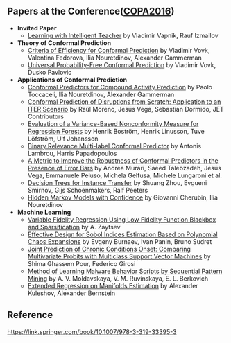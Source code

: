 ## Papers at the Conference([COPA2016](http://clrc.rhul.ac.uk/copa2016/))
* **Invited Paper**
    * [Learning with Intelligent Teacher](https://link.springer.com/chapter/10.1007/978-3-319-33395-3_1) by Vladimir Vapnik, Rauf Izmailov
* **Theory of Conformal Prediction**
    * [Criteria of Efficiency for Conformal Prediction](https://link.springer.com/chapter/10.1007/978-3-319-33395-3_2) by Vladimir Vovk, Valentina Fedorova, Ilia Nouretdinov, Alexander Gammerman
    * [Universal Probability-Free Conformal Prediction](https://link.springer.com/chapter/10.1007/978-3-319-33395-3_3) by Vladimir Vovk, Dusko Pavlovic
* **Applications of Conformal Prediction**
    * [Conformal Predictors for Compound Activity Prediction](https://link.springer.com/chapter/10.1007/978-3-319-33395-3_4) by Paolo Toccaceli, Ilia Nouretdinov, Alexander Gammerman
    * [Conformal Prediction of Disruptions from Scratch: Application to an ITER Scenario](https://link.springer.com/chapter/10.1007/978-3-319-33395-3_5) by Raúl Moreno, Jesús Vega, Sebastián Dormido, JET Contributors
    * [Evaluation of a Variance-Based Nonconformity Measure for Regression Forests](https://link.springer.com/chapter/10.1007/978-3-319-33395-3_6) by Henrik Boström, Henrik Linusson, Tuve Löfström, Ulf Johansson
    * [Binary Relevance Multi-label Conformal Predictor](https://link.springer.com/chapter/10.1007/978-3-319-33395-3_7) by Antonis Lambrou, Harris Papadopoulos
    * [A Metric to Improve the Robustness of Conformal Predictors in the Presence of Error Bars](https://link.springer.com/chapter/10.1007/978-3-319-33395-3_8) by Andrea Murari, Saeed Talebzadeh, Jesús Vega, Emmanuele Peluso, Michela Gelfusa, Michele Lungaroni et al.
    * [Decision Trees for Instance Transfer](https://link.springer.com/chapter/10.1007/978-3-319-33395-3_9) by Shuang Zhou, Evgueni Smirnov, Gijs Schoenmakers, Ralf Peeters
    * [Hidden Markov Models with Confidence](https://link.springer.com/chapter/10.1007/978-3-319-33395-3_10) by Giovanni Cherubin, Ilia Nouretdinov
* **Machine Learning**
    * [Variable Fidelity Regression Using Low Fidelity Function Blackbox and Sparsification](https://link.springer.com/chapter/10.1007/978-3-319-33395-3_11) by A. Zaytsev
    * [Effective Design for Sobol Indices Estimation Based on Polynomial Chaos Expansions](https://link.springer.com/chapter/10.1007/978-3-319-33395-3_12) by Evgeny Burnaev, Ivan Panin, Bruno Sudret
    * [Joint Prediction of Chronic Conditions Onset: Comparing Multivariate Probits with Multiclass Support Vector Machines](https://link.springer.com/chapter/10.1007/978-3-319-33395-3_13) by Shima Ghassem Pour, Federico Girosi
    * [Method of Learning Malware Behavior Scripts by Sequential Pattern Mining](https://link.springer.com/chapter/10.1007/978-3-319-33395-3_14) by A. V. Moldavskaya, V. M. Ruvinskaya, E. L. Berkovich
    * [Extended Regression on Manifolds Estimation](https://link.springer.com/chapter/10.1007/978-3-319-33395-3_15) by Alexander Kuleshov, Alexander Bernstein



## Reference

https://link.springer.com/book/10.1007/978-3-319-33395-3